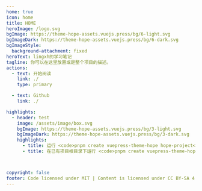 ```yaml
---
home: true
icon: home
title: HOME
heroImage: /logo.svg
bgImage: https://theme-hope-assets.vuejs.press/bg/6-light.svg
bgImageDark: https://theme-hope-assets.vuejs.press/bg/6-dark.svg
bgImageStyle:
  background-attachment: fixed
heroText: lingxh的学习笔记
tagline: 你可以在这里放置或是整个项目的描述。
actions:
  - text: 开始阅读
    link: ./
    type: primary

  - text: Github
    link: ./

highlights:
  - header: test
    image: /assets/image/box.svg
    bgImage: https://theme-hope-assets.vuejs.press/bg/3-light.svg
    bgImageDark: https://theme-hope-assets.vuejs.press/bg/3-dark.svg
    highlights:
      - title: 运行 <code>pnpm create vuepress-theme-hope hope-project</code> 以创建一个新的主题项目。
      - title: 在已有项目根目录下运行 <code>pnpm create vuepress-theme-hope add .</code> 以在项目中添加主题。



copyright: false
footer: Code licensed under MIT | Content is licensed under CC BY-SA 4.0 | © 2023 lingxh
---
```


